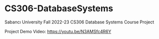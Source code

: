 # CS306-DatabaseSystems
Sabancı University Fall 2022-23 CS306 Database Systems Course Project

Project Demo Video: https://youtu.be/N3AMSfc4R6Y
